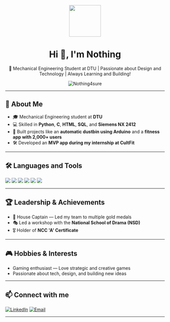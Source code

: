 <p align="center">
  <img src="https://media.giphy.com/media/hvRJCLFzcasrR4ia7z/giphy.gif" width="100px" />
</p>

<h1 align="center">Hi 👋, I'm Nothing</h1>

<p align="center">
  🚀 Mechanical Engineering Student at DTU | Passionate about Design and Technology | Always Learning and Building!
</p>


<p align="center">
  <img src="https://komarev.com/ghpvc/?username=Nothing4sure&label=Profile%20Views&color=0e75b6&style=flat" alt="Nothing4sure" />
</p>

---

## 🚀 About Me

- 🎓 Mechanical Engineering student at **DTU**  
- 💻 Skilled in **Python**, **C**, **HTML**, **SQL**, and **Siemens NX 2412**  
- 🔧 Built projects like an **automatic dustbin using Arduino** and a **fitness app with 2,000+ users**  
- 🛠️ Developed an **MVP app during my internship at CultFit**

---

## 🛠️ Languages and Tools

<p align="left">
  <img src="https://img.shields.io/badge/Python-3776AB?style=for-the-badge&logo=python&logoColor=white" />
  <img src="https://img.shields.io/badge/C-00599C?style=for-the-badge&logo=c&logoColor=white" />
  <img src="https://img.shields.io/badge/HTML5-E34F26?style=for-the-badge&logo=html5&logoColor=white" />
  <img src="https://img.shields.io/badge/SQL-4479A1?style=for-the-badge&logo=postgresql&logoColor=white" />
  <img src="https://img.shields.io/badge/Arduino-00979D?style=for-the-badge&logo=arduino&logoColor=white" />
  <img src="https://img.shields.io/badge/Siemens%20NX-0F91B3?style=for-the-badge&logoColor=white" />
</p>

---

## 🏆 Leadership & Achievements

- 🏅 House Captain — Led my team to multiple gold medals  
- 🎭 Led a workshop with the **National School of Drama (NSD)**  
- 🎖️ Holder of **NCC 'A' Certificate**

---

## 🎮 Hobbies & Interests

- Gaming enthusiast — Love strategic and creative games  
- Passionate about tech, design, and building new ideas

---

## 📫 Connect with me

[![LinkedIn](https://img.shields.io/badge/LinkedIn-blue?style=for-the-badge&logo=linkedin&logoColor=white)]([your-linkedin-link](https://www.linkedin.com/in/shubham-kumar-diff/))
[![Email](https://img.shields.io/badge/Email-D14836?style=for-the-badge&logo=gmail&logoColor=white)](mailto:shubhamkumar_23me255@dtu.ac.in)

---

